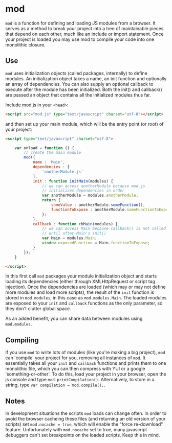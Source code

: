 mod
=======
`mod` is a function for defining and loading JS modules from a browser. 
It serves as a method to break your project into a tree of maintainable 
pieces that depend on each other, much like an include or import statement. 
Once your project is loaded you may use mod to compile your code into one 
monolithic closure.

Use
---
`mod` uses initialization objects (called packages, internally) to define 
modules. An initialization object takes a name, an init function and 
optionally an array of dependencies. You can also supply an optional callback 
to execute after the module has been initialized. Both the init() and 
callback() are passed an object that contains all the initialized modules 
thus far.

Include mod.js in your `<head>`:
	
```html
<script src="mod.js" type="text/javascript" charset="utf-8"></script>
```

and then set up your main module, which will be the entry point (or root) of your project:

```html
<script type="text/javascript" charset="utf-8">
```
```javascript
	var onload = function () {
		// create the main module
		mod({
			name : 'Main',
			dependencies : [
				'anotherModule.js'
			],
			init : function initMain(modules) {
				// we can access anotherModule because mod.js
				// initializes dependencies in order
				var anotherModule = modules.anotherModule;
				return {
					someValue : anotherModule.someFunction(),
					functionToExpose : anotherModule.someFunctionToExpose
				};
			},
			callback : function cbMain(modules) {
				// we can access Main because callback() is not called
				// until after Main's init()
				var Main = modules.Main;
				window.exposedFunction = Main.functionToExpose;
			}
		});
	}
```
```html
</script>
```

In this first call `mod` packages your module initialization object and starts loading its dependencies (either through XMLHttpRequest or script tag injection). Once the dependencies are loaded (which may or may not define more modules and load more scripts), the result of the `init` function is stored in `mod.modules`, in this case as `mod.modules.Main`. The loaded modules are exposed to your `init` and `callback` functions as the only parameter, so they don't clutter global space.

As an added benefit, you can share data between modules using `mod.modules`.

Compiling
---------
If you use `mod` to write lots of modules (like you're making a big project), `mod` can 'compile' your project for you, removing all instances of `mod`. It essentially takes all your `init` and `callback` functions and prints them to one monolithic file, which you can then compress with YUI or a google 'something-or-other'. 
To do this, load your project in your browser, open the js console and type `mod.printCompilation()`. Alternatively, to store in a string, type `var compilation = mod.compile();`.

Notes
-----
In development situations the scripts `mod` loads can change often. In order to avoid the browser cacheing these files (and returning an old version of your scripts) set `mod.nocache = true`, which will enable the "force re-download" feature. Unfortunately with `mod.nocache` set to true, many javascript debuggers can't set breakpoints on the loaded scripts. Keep this in mind.